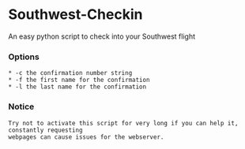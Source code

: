 # Southwest-Checkin
An easy python script to check into your Southwest flight

### Options
	* -c the confirmation number string
	* -f the first name for the confirmation
	* -l the last name for the confirmation

### Notice
	Try not to activate this script for very long if you can help it, constantly requesting
	webpages can cause issues for the webserver.
